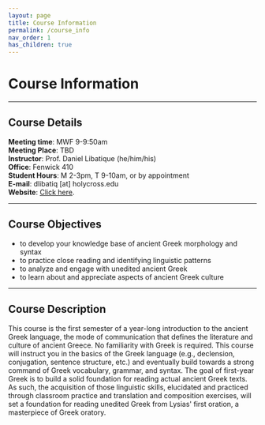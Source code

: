 ```yaml
---
layout: page
title: Course Information
permalink: /course_info
nav_order: 1
has_children: true
---
```


# Course Information

***

## Course Details

**Meeting time**: MWF 9-9:50am  
**Meeting Place**: TBD  
**Instructor**: Prof. Daniel Libatique (he/him/his)  
**Office**: Fenwick 410  
**Student Hours**: M 2-3pm, T 9-10am, or by appointment  
**E-mail**: dlibatiq [at] holycross.edu  
**Website**: [Click here](https://libatique.info).

***

## Course Objectives

* to develop your knowledge base of ancient Greek morphology and syntax
* to practice close reading and identifying linguistic patterns
* to analyze and engage with unedited ancient Greek
* to learn about and appreciate aspects of ancient Greek culture

***

## Course Description

This course is the first semester of a year-long introduction to the ancient Greek language, the mode of communication that defines the literature and culture of ancient Greece. No familiarity with Greek is required. This course will instruct you in the basics of the Greek language (e.g., declension, conjugation, sentence structure, etc.) and eventually build towards a strong command of Greek vocabulary, grammar, and syntax. The goal of first-year Greek is to build a solid foundation for reading actual ancient Greek texts. As such, the acquisition of those linguistic skills, elucidated and practiced through classroom practice and translation and composition exercises, will set a foundation for reading unedited Greek from Lysias' first oration, a masterpiece of Greek oratory.
